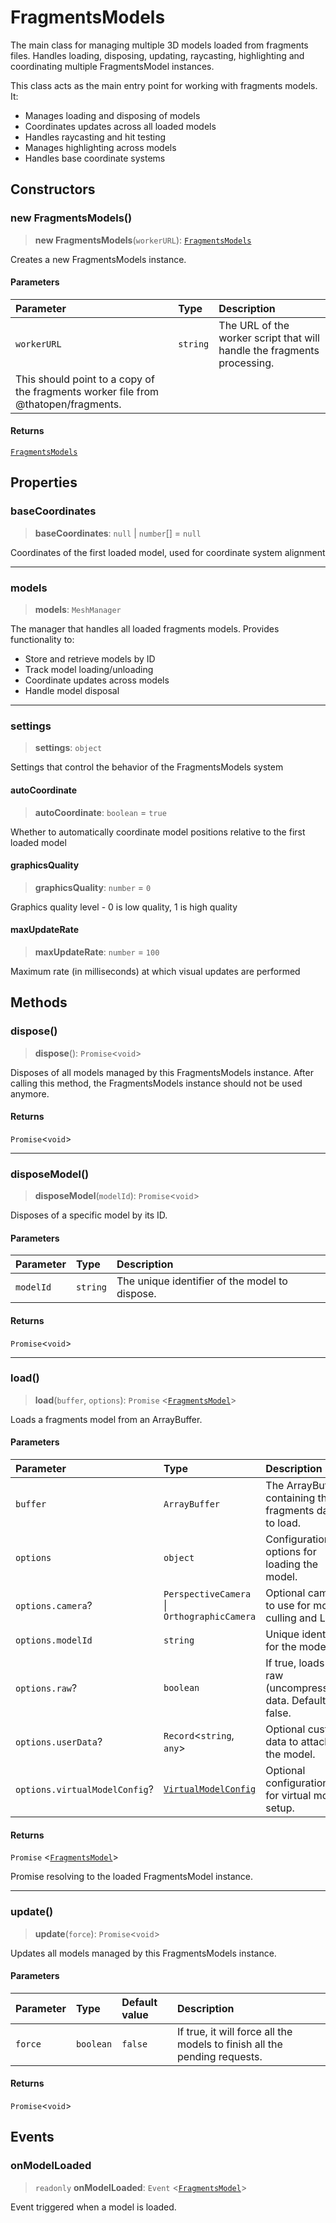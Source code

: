 # FragmentsModels

The main class for managing multiple 3D models loaded from fragments files.
Handles loading, disposing, updating, raycasting, highlighting and coordinating multiple FragmentsModel instances.

This class acts as the main entry point for working with fragments models. It:
- Manages loading and disposing of models
- Coordinates updates across all loaded models
- Handles raycasting and hit testing
- Manages highlighting across models
- Handles base coordinate systems

## Constructors

### new FragmentsModels()

> **new FragmentsModels**(`workerURL`): [`FragmentsModels`](FragmentsModels.md)

Creates a new FragmentsModels instance.

#### Parameters

| Parameter | Type | Description |
| :------ | :------ | :------ |
| `workerURL` | `string` | The URL of the worker script that will handle the fragments processing. This should point to a copy of the fragments worker file from @thatopen/fragments. |

#### Returns

[`FragmentsModels`](FragmentsModels.md)

## Properties

### baseCoordinates

> **baseCoordinates**: `null` \| `number`[] = `null`

Coordinates of the first loaded model, used for coordinate system alignment

***

### models

> **models**: `MeshManager`

The manager that handles all loaded fragments models.
Provides functionality to:
- Store and retrieve models by ID
- Track model loading/unloading
- Coordinate updates across models
- Handle model disposal

***

### settings

> **settings**: `object`

Settings that control the behavior of the FragmentsModels system

#### autoCoordinate

> **autoCoordinate**: `boolean` = `true`

Whether to automatically coordinate model positions relative to the first loaded model

#### graphicsQuality

> **graphicsQuality**: `number` = `0`

Graphics quality level - 0 is low quality, 1 is high quality

#### maxUpdateRate

> **maxUpdateRate**: `number` = `100`

Maximum rate (in milliseconds) at which visual updates are performed

## Methods

### dispose()

> **dispose**(): `Promise`\<`void`\>

Disposes of all models managed by this FragmentsModels instance.
After calling this method, the FragmentsModels instance should not be used anymore.

#### Returns

`Promise`\<`void`\>

***

### disposeModel()

> **disposeModel**(`modelId`): `Promise`\<`void`\>

Disposes of a specific model by its ID.

#### Parameters

| Parameter | Type | Description |
| :------ | :------ | :------ |
| `modelId` | `string` | The unique identifier of the model to dispose. |

#### Returns

`Promise`\<`void`\>

***

### load()

> **load**(`buffer`, `options`): `Promise` \<[`FragmentsModel`](FragmentsModel.md)\>

Loads a fragments model from an ArrayBuffer.

#### Parameters

| Parameter | Type | Description |
| :------ | :------ | :------ |
| `buffer` | `ArrayBuffer` | The ArrayBuffer containing the fragments data to load. |
| `options` | `object` | Configuration options for loading the model. |
| `options.camera`? | `PerspectiveCamera` \| `OrthographicCamera` | Optional camera to use for model culling and LOD. |
| `options.modelId` | `string` | Unique identifier for the model. |
| `options.raw`? | `boolean` | If true, loads raw (uncompressed) data. Default is false. |
| `options.userData`? | `Record`\<`string`, `any`\> | Optional custom data to attach to the model. |
| `options.virtualModelConfig`? | [`VirtualModelConfig`](../interfaces/VirtualModelConfig.md) | Optional configuration for virtual model setup. |

#### Returns

`Promise` \<[`FragmentsModel`](FragmentsModel.md)\>

Promise resolving to the loaded FragmentsModel instance.

***

### update()

> **update**(`force`): `Promise`\<`void`\>

Updates all models managed by this FragmentsModels instance.

#### Parameters

| Parameter | Type | Default value | Description |
| :------ | :------ | :------ | :------ |
| `force` | `boolean` | `false` | If true, it will force all the models to finish all the pending requests. |

#### Returns

`Promise`\<`void`\>

## Events

### onModelLoaded

> `readonly` **onModelLoaded**: `Event` \<[`FragmentsModel`](FragmentsModel.md)\>

Event triggered when a model is loaded.
